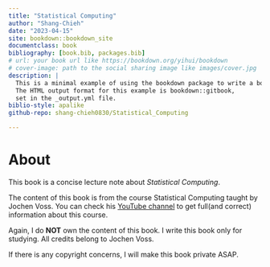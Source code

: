 ```yaml
--- 
title: "Statistical Computing"
author: "Shang-Chieh"
date: "2023-04-15"
site: bookdown::bookdown_site
documentclass: book
bibliography: [book.bib, packages.bib]
# url: your book url like https://bookdown.org/yihui/bookdown
# cover-image: path to the social sharing image like images/cover.jpg
description: |
  This is a minimal example of using the bookdown package to write a book.
  The HTML output format for this example is bookdown::gitbook,
  set in the _output.yml file.
biblio-style: apalike
github-repo: shang-chieh0830/Statistical_Computing

---
```


# About

This book is a concise lecture note about _Statistical Computing_.

The content of this book is from the course Statistical Computing taught by Jochen Voss. You can check his [YouTube channel](https://www.youtube.com/@JochenVoss) to get full(and correct) information about this course.

Again, I do **NOT** own the content of this book. I write this book only for studying. All credits belong to Jochen Voss.

If there is any copyright concerns, I will make this book private ASAP.

